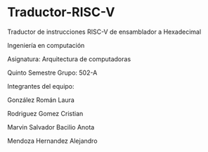 # Traductor-RISC-V
Traductor de instrucciones RISC-V de ensamblador a Hexadecimal

Ingeniería en computación

Asignatura: Arquitectura de computadoras

Quinto Semestre   Grupo: 502-A

Integrantes del equipo:

González Román Laura

Rodriguez Gomez Cristian

Marvin Salvador Bacilio Anota

Mendoza Hernandez Alejandro
